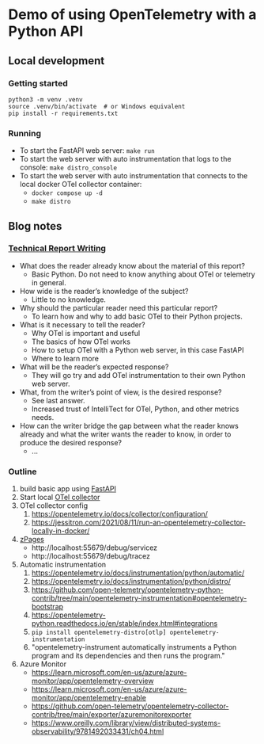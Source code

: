 # Demo of using OpenTelemetry with a Python API

## Local development

### Getting started

```shell
python3 -m venv .venv
source .venv/bin/activate  # or Windows equivalent
pip install -r requirements.txt
```

### Running

- To start the FastAPI web server: `make run`
- To start the web server with auto instrumentation that logs to the console: `make distro_console`
- To start the web server with auto instrumentation that connects to the local docker OTel collector container:
  - `docker compose up -d`
  - `make distro`

## Blog notes

### [Technical Report Writing](https://ias.ieee.org/wp-content/uploads/2023/06/2020-01-16_IET_Technical_Report_Writing_Guidelines.pdf)
- What does the reader already know about the material of this report?
  - Basic Python. Do not need to know anything about OTel or telemetry in general.
- How wide is the reader’s knowledge of the subject?
  - Little to no knowledge.
- Why should the particular reader need this particular report?
  - To learn how and why to add basic OTel to their Python projects.
- What is it necessary to tell the reader?
  - Why OTel is important and useful
  - The basics of how OTel works
  - How to setup OTel with a Python web server, in this case FastAPI
  - Where to learn more
- What will be the reader’s expected response?
  - They will go try and add OTel instrumentation to their own Python web server.
- What, from the writer’s point of view, is the desired response?
  - See last answer.
  - Increased trust of IntelliTect for OTel, Python, and other metrics needs.
- How can the writer bridge the gap between what the reader knows already and what the writer wants the reader to know, in order to produce the desired response?
  - ...

### Outline
1. build basic app using [FastAPI](https://fastapi.tiangolo.com/#example)
2. Start local [OTel collector](https://opentelemetry.io/docs/collector/getting-started/)
3. OTel collector config
   1. https://opentelemetry.io/docs/collector/configuration/
   2. https://jessitron.com/2021/08/11/run-an-opentelemetry-collector-locally-in-docker/
4. [zPages](https://github.com/open-telemetry/opentelemetry-collector/blob/main/extension/zpagesextension/README.md)
   - http://localhost:55679/debug/servicez
   - http://localhost:55679/debug/tracez
5. Automatic instrumentation
   1. https://opentelemetry.io/docs/instrumentation/python/automatic/
   2. https://opentelemetry.io/docs/instrumentation/python/distro/
   3. https://github.com/open-telemetry/opentelemetry-python-contrib/tree/main/opentelemetry-instrumentation#opentelemetry-bootstrap
   4. https://opentelemetry-python.readthedocs.io/en/stable/index.html#integrations
   5. `pip install opentelemetry-distro[otlp] opentelemetry-instrumentation`
   6. "opentelemetry-instrument automatically instruments a Python program and its dependencies and then runs the program."
6. Azure Monitor
   - https://learn.microsoft.com/en-us/azure/azure-monitor/app/opentelemetry-overview
   - https://learn.microsoft.com/en-us/azure/azure-monitor/app/opentelemetry-enable
   - https://github.com/open-telemetry/opentelemetry-collector-contrib/tree/main/exporter/azuremonitorexporter
   - https://www.oreilly.com/library/view/distributed-systems-observability/9781492033431/ch04.html

